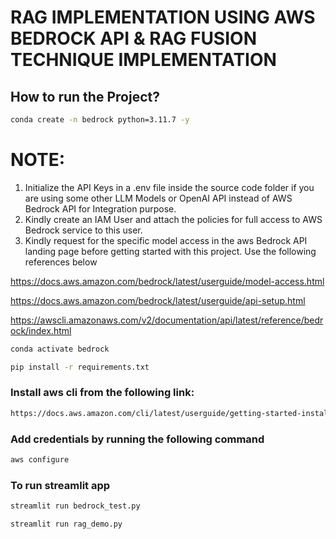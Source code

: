 # RAG IMPLEMENTATION USING AWS BEDROCK API & RAG FUSION TECHNIQUE  IMPLEMENTATION

## How to run the Project?

```bash
conda create -n bedrock python=3.11.7 -y
```

# NOTE:  

1) Initialize the API Keys in a  .env file inside  the source  code  folder  if you are using some other LLM Models or OpenAI API instead of AWS Bedrock API for Integration purpose.
2) Kindly create an IAM User and  attach the policies for full access to  AWS Bedrock service to this user.
3) Kindly  request for the specific model access in the aws Bedrock API landing page  before getting  started with this project. Use the following  references below

https://docs.aws.amazon.com/bedrock/latest/userguide/model-access.html

https://docs.aws.amazon.com/bedrock/latest/userguide/api-setup.html

https://awscli.amazonaws.com/v2/documentation/api/latest/reference/bedrock/index.html

```bash
conda activate bedrock 
```

```bash
pip install -r requirements.txt
```

### Install aws cli from the following link:
```bash
https://docs.aws.amazon.com/cli/latest/userguide/getting-started-install.html
```

### Add credentials by running the following command
```bash
aws configure
```

### To run streamlit app

```bash
streamlit run bedrock_test.py
```

```bash
streamlit run rag_demo.py
```
